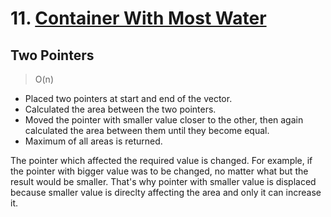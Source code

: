 # 11. [Container With Most Water](https://leetcode.com/problems/container-with-most-water/)

## Two Pointers
> O(n)
- Placed two pointers at start and end of the vector.
- Calculated the area between the two pointers.
- Moved the pointer with smaller value closer to the other, then again calculated the area between them until they become equal.
- Maximum of all areas is returned.

The pointer which affected the required value is changed. For example, if the pointer with bigger value was to be changed, no matter what but the result would be smaller. That's why pointer with smaller value is displaced because smaller value is direclty affecting the area and only it can increase it.